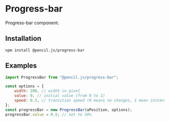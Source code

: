 # Progress-bar

Progress-bar component.


## Installation

    npm install @pencil.js/progress-bar


## Examples

```js
import ProgressBar from "@pencil.js/progress-bar";

const options = {
    width: 200, // width in pixel
    value: 0, // initial value (from 0 to 1)
    speed: 0.3, // transition speed (0 means no changes, 1 mean instant change)
};
const progressBar = new ProgressBar(aPosition, options);
progressBar.value = 0.5; // set to 50%
```

